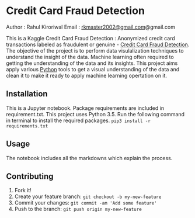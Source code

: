 # Credit Card Fraud Detection

Author : Rahul Kiroriwal
Email : rkmaster2002@gmail.com@gmail.com

This is a Kaggle Credit Card Fraud Detection : Anonymized credit card transactions labeled as fraudulent or genuine - [Credit Card Fraud Detection](https://www.kaggle.com/mlg-ulb/creditcardfraud). The objective of the project is to perform data visulalization techniques to understand the insight of the data. Machine learning often required to getting the understanding of the data and its insights. This project aims apply various [Python](https://www.python.org/) tools to get a visual understanding of the data and clean it to make it ready to apply machine learning opertation on it.

## Installation
This is a Jupyter notebook. Package requirements are included in requirement.txt. This project uses Python 3.5.
Run the following command in terminal to install the required packages. 
`pip3 install -r requirements.txt` 

## Usage
The notebook includes all the markdowns which explain the process. 

## Contributing
1. Fork it!
2. Create your feature branch: `git checkout -b my-new-feature`
3. Commit your changes: `git commit -am 'Add some feature'`
4. Push to the branch: `git push origin my-new-feature`

